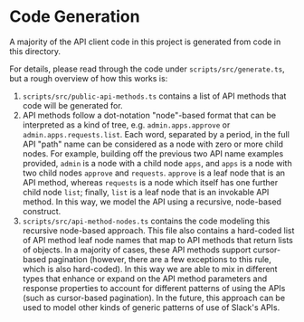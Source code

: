 # Code Generation

A majority of the API client code in this project is generated from code in this
directory.

For details, please read through the code under `scripts/src/generate.ts`, but a
rough overview of how this works is:

1. `scripts/src/public-api-methods.ts` contains a list of API methods that code
   will be generated for.
2. API methods follow a dot-notation "node"-based format that can be interpreted
   as a kind of tree, e.g. `admin.apps.approve` or `admin.apps.requests.list`.
   Each word, separated by a period, in the full API "path" name can be
   considered as a node with zero or more child nodes. For example, building off
   the previous two API name examples provided, `admin` is a node with a child
   node `apps`, and `apps` is a node with two child nodes `approve` and
   `requests`. `approve` is a leaf node that is an API method, whereas
   `requests` is a node which itself has one further child node `list`; finally,
   `list` is a leaf node that is an invokable API method. In this way, we model
   the API using a recursive, node-based construct.
3. `scripts/src/api-method-nodes.ts` contains the code modeling this recursive
   node-based approach. This file also contains a hard-coded list of API method
   leaf node names that map to API methods that return lists of objects. In a
   majority of cases, these API methods support cursor-based pagination
   (however, there are a few exceptions to this rule, which is also hard-coded).
   In this way we are able to mix in different types that enhance or expand on
   the API method parameters and response properties to account for different
   patterns of using the APIs (such as cursor-based pagination). In the future,
   this approach can be used to model other kinds of generic patterns of use of
   Slack's APIs.
